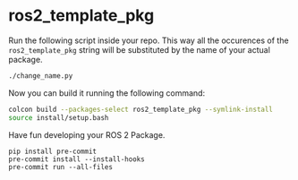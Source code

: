 # ros2_template_pkg

Run the following script inside your repo. This way all the occurences of the `ros2_template_pkg` string will be substituted by the name of your actual package.

``` bash
./change_name.py
```

Now you can build it running the following command:

```bash
colcon build --packages-select ros2_template_pkg --symlink-install
source install/setup.bash
```

Have fun developing your ROS 2 Package.

```
pip install pre-commit
pre-commit install --install-hooks
pre-commit run --all-files
```
